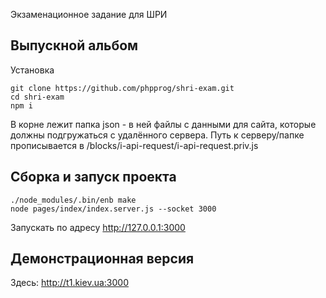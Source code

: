 Экзаменационное задание для ШРИ

Выпускной альбом
---------------

Установка

    git clone https://github.com/phpprog/shri-exam.git
    cd shri-exam
    npm i

В корне лежит папка json - в ней файлы с данными для сайта, которые должны подгружаться с удалённого сервера.
Путь к серверу/папке прописывается в /blocks/i-api-request/i-api-request.priv.js


Сборка и запуск проекта
---------------

    ./node_modules/.bin/enb make
    node pages/index/index.server.js --socket 3000

Запускать по адресу http://127.0.0.1:3000


Демонстрационная версия
---------------

Здесь: http://t1.kiev.ua:3000